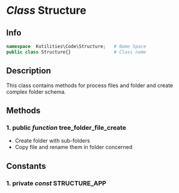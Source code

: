 # ***Class*** **Structure**

## Info

```php
namespace  Kutilities\Code\Structure;   # Name Space
public class Structure{}                # Class name
```

## Description
This class contains methods for process files and folder and create complex folder schema.

## Methods

### 1. public ***function*** **tree_folder_file_create**
- Create folder with sub-folders
- Copy file and rename them in folder concerned

## Constants

### 1. private ***const*** **STRUCTURE_APP**